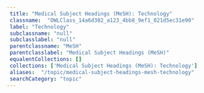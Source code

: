 ```yaml
--- 
 title: "Medical Subject Headings (MeSH): Technology" 
 classname:  "OWLClass_14a6d382_a123_4bb8_9ef1_021d5ec31e90" 
 label: "Technology" 
 subclassname: "null" 
 subclasslabel: "null" 
 parentclassname: "MeSH" 
 parentclasslabel: "Medical Subject Headings (MeSH)" 
 equalentCollections: [] 
 collections: ['Medical Subject Headings (MeSH): Technology']
 aliases:  "/topic/medical-subject-headings-mesh-technology"  
 searchCategory: "topic" 
---
```

